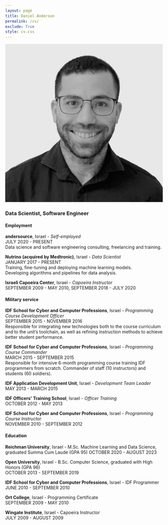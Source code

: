 ```yaml
---
layout: page
title: Daniel Anderson
permalink: /cv/
exclude: True
style: cv.css
---
```

<p class="img-container">
	<img src="/assets/cv/daniel.png">
</p>

### Data Scientist, Software Engineer

#### Employment
**andersource**, Israel - _Self-employed_  
JULY 2020 - PRESENT  
Data science and software engineering consulting, freelancing and training.

**Nutrino (acquired by Medtronic)**, Israel - _Data Scientist_  
JANUARY 2017 - PRESENT    
Training, fine-tuning and deploying machine learning models.  
Developing algorithms and pipelines for data analysis.  

**Israeli Capoeira Center**, Israel - _Capoeira Instructor_  
SEPTEMBER 2009 - MAY 2010, SEPTEMBER 2018 - JULY 2020  

#### Military service
**IDF School for Cyber and Computer Professions**, Israel - _Programming Course Development Officer_  
SEPTEMBER 2015 - NOVEMBER 2016  
Responsible for integrating new technologies both to the course curriculum and to the unit’s toolchain, as well as refining instruction methods to achieve better student performance.

**IDF School for Cyber and Computer Professions**, Israel - _Programming Course Commander_  
MARCH 2015 - SEPTEMBER 2015  
Responsible for intensive 6-month programming course training IDF programmers from scratch.
Commander of staff (10 instructors) and students (60 soldiers).

**IDF Application Development Unit**, Israel - _Development Team Leader_  
MAY 2013 - MARCH 2015  

**IDF Officers' Training School**, Israel - _Officer Training_  
OCTOBER 2012 - MAY 2013

**IDF School for Cyber and Computer Professions**, Israel - _Programming Course Instructor_  
NOVEMBER 2010 - SEPTEMBER 2012


#### Education
**Reichman University**, Israel - M.Sc. Machine Learning and Data Science, graduated Summa Cum Laude (GPA 95)
OCTOBER 2020 - AUGUST 2023

**Open University**, Israel - B.Sc. Computer Science, graduated with High Honors (GPA 96)  
OCTOBER 2013 - SEPTEMBER 2019

**IDF School for Cyber and Computer Professions**, Israel - IDF Programmer  
JUNE 2010 - SEPTEMBER 2010

**Ort College**, Israel - Programming Certificate  
SEPTEMBER 2009 - MAY 2010

**Wingate Institute**, Israel - Capoeira Instructor  
JULY 2009 - AUGUST 2009
